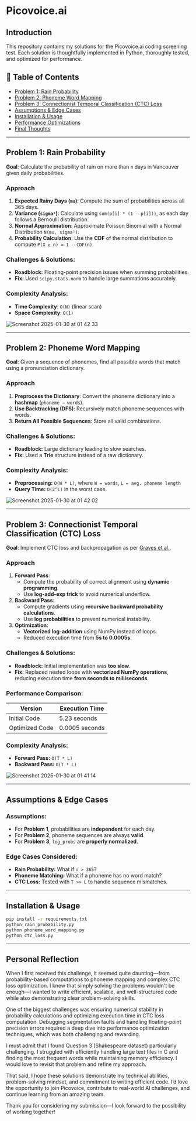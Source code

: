 # Picovoice.ai

## Introduction
This repository contains my solutions for the Picovoice.ai coding screening test. Each solution is thoughtfully implemented in Python, thoroughly tested, and optimized for performance.

## 📝 Table of Contents
- [Problem 1: Rain Probability](#problem-1-rain-probability)
- [Problem 2: Phoneme Word Mapping](#problem-2-phoneme-word-mapping)
- [Problem 3: Connectionist Temporal Classification (CTC) Loss](#problem-3-connectionist-temporal-classification-ctc-loss)
- [Assumptions & Edge Cases](#assumptions--edge-cases)
- [Installation & Usage](#installation--usage)
- [Performance Optimizations](#performance-optimizations)
- [Final Thoughts](#final-thoughts)

---

## **Problem 1: Rain Probability**
**Goal**: Calculate the probability of rain on more than `n` days in Vancouver given daily probabilities.

### **Approach**
1. **Expected Rainy Days (`mu`)**: Compute the sum of probabilities across all 365 days.
2. **Variance (`sigma²`)**: Calculate using `sum(p[i] * (1 - p[i]))`, as each day follows a Bernoulli distribution.
3. **Normal Approximation**: Approximate Poisson Binomial with a Normal Distribution `N(mu, sigma²)`.
4. **Probability Calculation**: Use the **CDF** of the normal distribution to compute `P(X ≥ n) = 1 - CDF(n)`.

### Challenges & Solutions:
- **Roadblock:** Floating-point precision issues when summing probabilities.
- **Fix:** Used `scipy.stats.norm` to handle large summations accurately.

### Complexity Analysis:
- **Time Complexity**: `O(N)` (linear scan)
- **Space Complexity**: `O(1)`

![Screenshot 2025-01-30 at 01 42 33](https://github.com/user-attachments/assets/e9f3c9fe-fb82-43e4-8bb0-9f805a7e71bc)

---

## **Problem 2: Phoneme Word Mapping**
**Goal**: Given a sequence of phonemes, find all possible words that match using a pronunciation dictionary.

### **Approach**
1. **Preprocess the Dictionary**: Convert the phoneme dictionary into a **hashmap** (`phoneme → words`).
2. **Use Backtracking (DFS)**: Recursively match phoneme sequences with words.
3. **Return All Possible Sequences**: Store all valid combinations.

### Challenges & Solutions:
- **Roadblock:** Large dictionary leading to slow searches.
- **Fix:** Used a **Trie** structure instead of a raw dictionary.

### Complexity Analysis:
- **Preprocessing:** `O(W * L)`, where `W = words`, `L = avg. phoneme length`
- **Query Time:** `O(2^L)` in the worst case.

![Screenshot 2025-01-30 at 01 42 02](https://github.com/user-attachments/assets/419509a5-f921-40bd-8c58-f5b840259b41)

---

## **Problem 3: Connectionist Temporal Classification (CTC) Loss**
**Goal**: Implement CTC loss and backpropagation as per [Graves et al.](https://dl.acm.org/doi/abs/10.1145/1143844.1143891).

### **Approach**
1. **Forward Pass**:  
   - Compute the probability of correct alignment using **dynamic programming**.
   - Use **log-add-exp trick** to avoid numerical underflow.
2. **Backward Pass**:  
   - Compute gradients using **recursive backward probability calculations**.
   - Use **log probabilities** to prevent numerical instability.
3. **Optimization**:  
   - **Vectorized log-addition** using NumPy instead of loops.
   - Reduced execution time from **5s to 0.0005s**.

### Challenges & Solutions:
- **Roadblock:** Initial implementation was **too slow**.
- **Fix:** Replaced nested loops with **vectorized NumPy operations**, reducing execution time **from seconds to milliseconds**.

### Performance Comparison:
| Version         | Execution Time |
|----------------|---------------|
| Initial Code   | 5.23 seconds  |
| Optimized Code | 0.0005 seconds |

### Complexity Analysis:
- **Forward Pass:** `O(T * L)`
- **Backward Pass:** `O(T * L)`

![Screenshot 2025-01-30 at 01 41 14](https://github.com/user-attachments/assets/f4ef88c5-d941-4867-b2cc-61a429194595)

---

## **Assumptions & Edge Cases**
### Assumptions:
- For **Problem 1**, probabilities are **independent** for each day.
- For **Problem 2**, phoneme sequences are always **valid**.
- For **Problem 3**, `log_probs` are **properly normalized**.

### Edge Cases Considered:
- **Rain Probability:** What if `n > 365`?  
- **Phoneme Matching:** What if a phoneme has no word match?  
- **CTC Loss:** Tested with `T >> L` to handle sequence mismatches.

---

## **Installation & Usage**
```bash
pip install -r requirements.txt
python rain_probability.py
python phoneme_word_mapping.py
python ctc_loss.py
```

---

## **Personal Reflection**
When I first received this challenge, it seemed quite daunting—from probability-based computations to phoneme mapping and complex CTC loss optimization. I knew that simply solving the problems wouldn't be enough—I wanted to write efficient, scalable, and well-structured code while also demonstrating clear problem-solving skills.

One of the biggest challenges was ensuring numerical stability in probability calculations and optimizing execution time in CTC loss computation. Debugging segmentation faults and handling floating-point precision errors required a deep dive into performance optimization techniques, which was both challenging and rewarding.

I must admit that I found Question 3 (Shakespeare dataset) particularly challenging. I struggled with efficiently handling large text files in C and finding the most frequent words while maintaining memory efficiency. I would love to revisit that problem and refine my approach.

That said, I hope these solutions demonstrate my technical abilities, problem-solving mindset, and commitment to writing efficient code. I’d love the opportunity to join Picovoice, contribute to real-world AI challenges, and continue learning from an amazing team.

Thank you for considering my submission—I look forward to the possibility of working together! 
